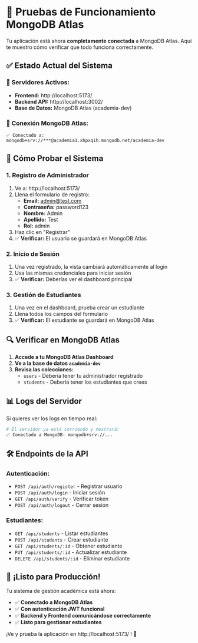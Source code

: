 # 🎯 Pruebas de Funcionamiento MongoDB Atlas

Tu aplicación está ahora **completamente conectada** a MongoDB Atlas. Aquí te muestro cómo verificar que todo funciona correctamente.

## ✅ Estado Actual del Sistema

### 🚀 **Servidores Activos:**
- **Frontend:** http://localhost:5173/
- **Backend API:** http://localhost:3002/
- **Base de Datos:** MongoDB Atlas (academia-dev)

### 🔗 **Conexión MongoDB Atlas:**
```
✅ Conectado a: mongodb+srv://***@academia1.xhpxqih.mongodb.net/academia-dev
```

## 🧪 Cómo Probar el Sistema

### 1. **Registro de Administrador**
1. Ve a: http://localhost:5173/
2. Llena el formulario de registro:
   - **Email:** admin@test.com
   - **Contraseña:** password123
   - **Nombre:** Admin
   - **Apellido:** Test
   - **Rol:** admin
3. Haz clic en "Registrar"
4. ✅ **Verificar:** El usuario se guardará en MongoDB Atlas

### 2. **Inicio de Sesión**
1. Una vez registrado, la vista cambiará automáticamente al login
2. Usa las mismas credenciales para iniciar sesión
3. ✅ **Verificar:** Deberías ver el dashboard principal

### 3. **Gestión de Estudiantes**
1. Una vez en el dashboard, prueba crear un estudiante
2. Llena todos los campos del formulario
3. ✅ **Verificar:** El estudiante se guardará en MongoDB Atlas

## 🔍 Verificar en MongoDB Atlas

1. **Accede a tu MongoDB Atlas Dashboard**
2. **Ve a la base de datos `academia-dev`**
3. **Revisa las colecciones:**
   - `users` - Debería tener tu administrador registrado
   - `students` - Debería tener los estudiantes que crees

## 📊 Logs del Servidor

Si quieres ver los logs en tiempo real:
```bash
# El servidor ya está corriendo y mostrará:
✅ Conectado a MongoDB: mongodb+srv://...
```

## 🛠️ Endpoints de la API

### Autenticación:
- `POST /api/auth/register` - Registrar usuario
- `POST /api/auth/login` - Iniciar sesión  
- `GET /api/auth/verify` - Verificar token
- `POST /api/auth/logout` - Cerrar sesión

### Estudiantes:
- `GET /api/students` - Listar estudiantes
- `POST /api/students` - Crear estudiante
- `GET /api/students/:id` - Obtener estudiante
- `PUT /api/students/:id` - Actualizar estudiante
- `DELETE /api/students/:id` - Eliminar estudiante

## 🎉 ¡Listo para Producción!

Tu sistema de gestión académica está ahora:
- ✅ **Conectado a MongoDB Atlas**
- ✅ **Con autenticación JWT funcional**
- ✅ **Backend y Frontend comunicándose correctamente**
- ✅ **Listo para gestionar estudiantes**

¡Ve y prueba la aplicación en http://localhost:5173/ ! 🚀